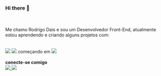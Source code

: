 ### Hi there 👋
<br>
<br>
Me chamo Rodrigo Dais e sou um Desenvolvedor Front-End, atualmente estou aprendendo e criando alguns projetos com:
<br>
<br>
<br>
<img src="https://img.shields.io/badge/HTML5-E34F26?style=for-the-badge&logo=html5&logoColor=white"/>
<img src="https://img.shields.io/badge/CSS3-1572B6?style=for-the-badge&logo=css3&logoColor=white"/> 
começando em <img src="https://img.shields.io/badge/JavaScript-323330?style=for-the-badge&logo=javascript&logoColor=F7DF1E"/>
<br>
<br>
<b>conecte-se comigo</b>
<br>
<a href="https://www.instagram.com/rodrigo.diguim.77/?hl=pt"><img src="https://img.shields.io/badge/Instagram-E4405F?style=for-the-badge&logo=instagram&logoColor=white"</a>
<img src="https://img.shields.io/badge/LinkedIn-0077B5?style=for-the-badge&logo=linkedin&logoColor=white"/>
<br>
<br>
<br>
